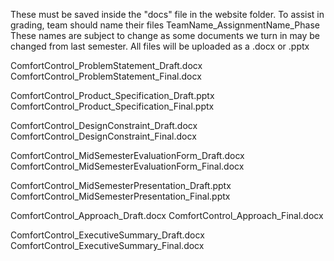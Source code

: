 These must be saved inside the "docs" file in the website folder.
To assist in grading, team should name their files TeamName_AssignmentName_Phase
These names are subject to change as some documents we turn in may be changed from last semester.
All files will be uploaded as a .docx or .pptx

ComfortControl_ProblemStatement_Draft.docx
ComfortControl_ProblemStatement_Final.docx

ComfortControl_Product_Specification_Draft.pptx
ComfortControl_Product_Specification_Final.pptx

ComfortControl_DesignConstraint_Draft.docx
ComfortControl_DesignConstraint_Final.docx

ComfortControl_MidSemesterEvaluationForm_Draft.docx
ComfortControl_MidSemesterEvaluationForm_Final.docx

ComfortControl_MidSemesterPresentation_Draft.pptx
ComfortControl_MidSemesterPresentation_Final.pptx

ComfortControl_Approach_Draft.docx
ComfortControl_Approach_Final.docx

ComfortControl_ExecutiveSummary_Draft.docx
ComfortControl_ExecutiveSummary_Final.docx

